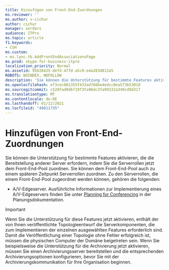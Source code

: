 ```yaml
---
title: Hinzufügen von Front-End-Zuordnungen
ms.reviewer: ''
ms.author: v-cichur
author: cichur
manager: serdars
audience: ITPro
ms.topic: article
f1.keywords:
- CSH
ms.custom:
- ms.lync.tb.AddFrontEndAssociationsPage
ms.prod: skype-for-business-itpro
localization_priority: Normal
ms.assetid: 95620425-defd-47fd-a5c0-e4a283d812a5
ROBOTS: NOINDEX, NOFOLLOW
description: 'Sie können die Unterstützung für bestimmte Features aktivieren, die die Bereitstellung anderer Server erfordern, indem Sie die Serverrollen jetzt dem Front-End-Pool zuordnen. Sie können dem Front-End-Pool zu einem späteren Zeitpunkt auch Serverrollen zuordnen. Zu den Serverrollen, die einem Front-End-Pool zugeordnet werden können, gehören die folgenden:'
ms.openlocfilehash: ef3cec601355f433ad760be4edcc0ea573b53010
ms.sourcegitcommit: c528fad9db719f3fa96dc3fa99332a349cd9d317
ms.translationtype: MT
ms.contentlocale: de-DE
ms.lasthandoff: 01/12/2021
ms.locfileid: "49811735"
---
```

# <a name="add-front-end-associations"></a>Hinzufügen von Front-End-Zuordnungen

Sie können die Unterstützung für bestimmte Features aktivieren, die die Bereitstellung anderer Server erfordern, indem Sie die Serverrollen jetzt dem Front-End-Pool zuordnen. Sie können dem Front-End-Pool auch zu einem späteren Zeitpunkt Serverrollen zuordnen. Zu den Serverrollen, die einem Front-End-Pool zugeordnet werden können, gehören die folgenden:

- A/V-Edgeserver. Ausführliche Informationen zur Implementierung eines A/V-Edgeservers finden Sie unter [Planning for Conferencing](https://technet.microsoft.com/library/983a272a-e1b3-4d70-8f84-836b092fe526.aspx) in der Planungsdokumentation.

> [!IMPORTANT]
> Wenn Sie die Unterstützung für diese Features jetzt aktivieren, enthält der von Ihnen veröffentlichte Topologieentwurf die Serverkomponenten, die zum Implementieren der einzelnen ausgewählten Features erforderlich sind. Damit die Veröffentlichung einer Topologie ohne Fehler erfolgreich ist, müssen die physischen Computer der Domäne beigetreten sein. Wenn Sie beispielsweise die Unterstützung für die Archivierung jetzt aktivieren, müssen Sie einen Archivierungsserver bereitstellen und die entsprechenden Archivierungsoptionen konfigurieren, bevor Sie mit der Archivierungskommunikation für Ihre Organisation beginnen.


